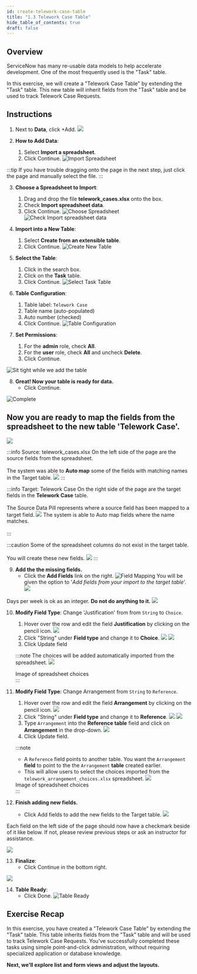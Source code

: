 ```yaml
---
id: create-telework-case-table
title: "1.3 Telework Case Table"
hide_table_of_contents: true
draft: false
---
```


## Overview

ServiceNow has many re-usable data models to help accelerate development. One of the most frequently used is the "Task" table. 

In this exercise, we will create a "Telework Case Table" by extending the "Task" table. This new table will inherit fields from the "Task" table and be used to track Telework Case Requests.

## Instructions

1. Next to **Data**, click <span className="button-tan-blue">+Add</span>.
![](../images/2023-10-22-19-21-15.png)


2. **How to Add Data**:
   1. Select <b>Import a spreadsheet</b>.
   2. Click <span className="button-purple">Continue</span>.
   ![Import Spreadsheet](../images/AddData_ImportASpreadsheet.png)


:::tip
If you have trouble dragging onto the page in the next step, just click the page and manually select the file.
:::

3. **Choose a Spreadsheet to Import**:
   1. Drag and drop the file <strong>telework_cases.xlsx</strong> onto the box.
   2. Check **Import spreadsheet data**.
   3. Click <span className="button-purple">Continue</span>.
   ![Choose Spreadsheet](../images/2023-10-19-08-48-03.png)
   ![Check Import spreadsheet data](../images/2023-10-19-20-50-42.png)


4. **Import into a New Table**:
   1. Select **Create from an extensible table**.
   2. Click <span className="button-purple">Continue</span>.
   ![Create New Table](../images/2023-10-19-20-54-47.png)


5. **Select the Table**:
   1. Click in the search box.
   2. Click on the **Task** table.
   3. Click <span className="button-purple">Continue</span>.
   ![Select Task Table](../images/2023-10-19-20-56-24.png)


6. **Table Configuration**:
   1. Table label: `Telework Case`
   2. Table name (auto-populated)
   3. Auto number (checked)
   4. Click <span className="button-purple">Continue</span>.
   ![Table Configuration](../images/2023-10-19-08-53-45.png)


7. **Set Permissions**:
   1. For the <strong>admin</strong> role, check <strong>All</strong>.
   2. For the <strong>user</strong> role, check <strong>All</strong> and uncheck <strong>Delete</strong>.
   3. Click <span className="button-purple">Continue</span>.

![Sit tight while we add the table](../images/2023-10-19-20-58-18.png)

8. **Great! Now your table is ready for data.**
   * Click <span className="button-purple">Continue</span>.

![Complete](../images/2023-10-19-12-30-41.png)

## Now you are ready to map the fields from the spreadsheet to the new table 'Telework Case'. 

![](../images/2023-11-03-09-24-06.png)

:::info Source: telework_cases.xlsx
On the left side of the page are the source fields from the spreadsheet. <br/><br/>
The system was able to **Auto map** some of the fields with matching names in the Target table. 
![](../images/2023-11-03-09-34-02.png)
:::

:::info Target: Telework Case
On the right side of the page are the target fields in the **Telework Case** table.<br/><br/>
The Source Data Pill represents where a source field has been mapped to a target field.
![](../images/2023-11-03-09-37-43.png)
The system is able to Auto map fields where the name matches. <br/><br/>
:::


:::caution
Some of the spreadsheet columns do not exist in the target table. <br/><br/>
You will create these new fields.
![](../images/2023-11-02-17-25-12.png)
:::


9. **Add the the missing fields.**
   * Click the **Add Fields** link on the right.
   ![Field Mapping](../images/2023-10-19-19-29-10.png)
   You will be given the option to '_Add fields from your import to the target table_'.
   ![](../images/2023-11-02-21-21-13.png)

Days per week is ok as an integer. **Do not do anything to it.**
![](../images/2023-11-02-21-20-14.png)


10. **Modify Field Type**: Change 'Justification' from from `String` to `Choice`.
    1. Hover over the row and edit the field **Justification** by clicking on the pencil icon.
    ![](../images/2023-11-02-21-22-15.png)
    2. Click "String" under **Field type** and change it to **Choice**.
    ![](../images/2023-10-19-11-58-46.png)
    ![](../images/2023-10-19-12-00-21.png)
    4. Click <span className="button-purple">Update field</span>

    :::note
    The choices will be added automatically imported from the spreadsheet.
    ![](../images/2023-11-03-09-48-26.png)
    <div class="font-center-italic">Image of spreadsheet choices</div>
    :::


11. **Modify Field Type**: Change Arrangement from `String` to `Reference`.
    1. Hover over the row and edit the field **Arrangement** by clicking on the pencil icon.
    ![](../images/2023-11-02-21-23-13.png)
    2. Click "String" under **Field type** and change it to **Reference**.
    ![](../images/2023-10-19-11-58-46.png)
    ![](../images/2023-10-04-12-52-09.png)
    4. Type `Arrangement` into the **Reference table** field and click on **Arrangement** in the drop-down. 
    ![](../images/2023-11-02-21-24-38.png)
    5. Click <span className="button-purple">Update field</span>.

    :::note
    * A `Reference` field points to another table. You want the `Arrangement` **field** to point to the the `Arrangement` **table** created earlier. 
    * This will allow users to select the choices imported from the `telework_arrangement_choices.xlsx` spreadsheet. 
    ![](../images/2023-10-19-12-36-12.png)
    <div class="font-center-italic">Image of spreadsheet choices</div>
    :::


12. **Finish adding new fields.**
    * Click <span className="button-purple">Add fields</span> to add the new fields to the Target table. 
    ![](../images/2023-11-02-21-32-04.png)


Each field on the left side of the page should now have a checkmark beside of it like below. If not, please review previous steps or ask an instructor for assistance. 

![](../images/2023-11-03-09-51-58.png)


13. **Finalize**:
    * Click <span className="button-purple">Continue</span> in the bottom right. 

![](../images/2023-10-04-12-59-06.png)

14. **Table Ready**:
    * Click <span className="button-purple">Done</span>.
    ![Table Ready](../images/2023-10-19-12-41-16.png)


## Exercise Recap

In this exercise, you have created a "Telework Case Table" by extending the "Task" table. This table inherits fields from the "Task" table and will be used to track Telework Case Requests. You've successfully completed these tasks using simple point-and-click administration, without requiring specialized application or database knowledge.

**Next, we'll explore list and form views and adjust the layouts.**